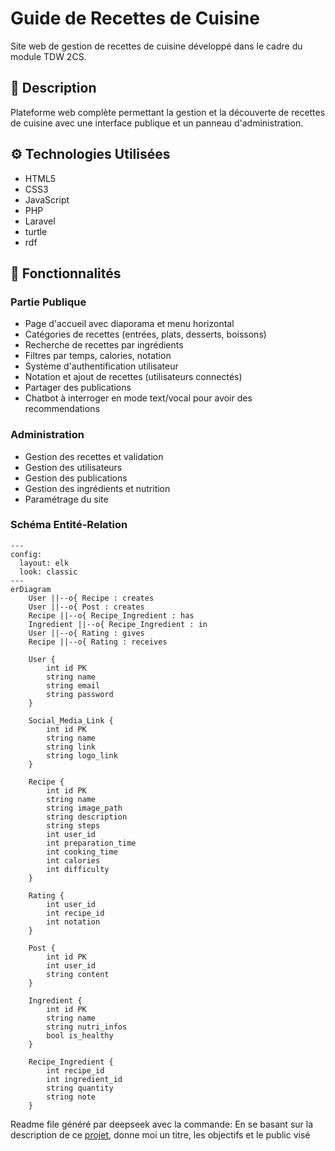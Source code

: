 # Guide de Recettes de Cuisine

Site web de gestion de recettes de cuisine développé dans le cadre du module TDW 2CS.

## 🎯 Description

Plateforme web complète permettant la gestion et la découverte de recettes de cuisine avec une interface publique et un panneau d'administration.

## ⚙️ Technologies Utilisées

- HTML5
- CSS3
- JavaScript
- PHP
- Laravel
- turtle
- rdf

## 🚀 Fonctionnalités

### Partie Publique

- Page d'accueil avec diaporama et menu horizontal
- Catégories de recettes (entrées, plats, desserts, boissons)
- Recherche de recettes par ingrédients
- Filtres par temps, calories, notation
- Système d'authentification utilisateur
- Notation et ajout de recettes (utilisateurs connectés)
- Partager des publications
- Chatbot à interroger en mode text/vocal pour avoir des recommendations

### Administration

- Gestion des recettes et validation
- Gestion des utilisateurs
- Gestion des publications
- Gestion des ingrédients et nutrition
- Paramétrage du site

### Schéma Entité-Relation

```mermaid
---
config:
  layout: elk
  look: classic
---
erDiagram
    User ||--o{ Recipe : creates
    User ||--o{ Post : creates
    Recipe ||--o{ Recipe_Ingredient : has
    Ingredient ||--o{ Recipe_Ingredient : in
    User ||--o{ Rating : gives
    Recipe ||--o{ Rating : receives

    User {
        int id PK
        string name
        string email
        string password
    }
  
    Social_Media_Link {
        int id PK
        string name
        string link
        string logo_link
    }
  
    Recipe {
        int id PK
        string name
        string image_path
        string description
        string steps
        int user_id
        int preparation_time
        int cooking_time
        int calories
        int difficulty
    }
  
    Rating {
        int user_id
        int recipe_id
        int notation
    }
  
    Post {
        int id PK
        int user_id
        string content
    }
  
    Ingredient {
        int id PK
        string name
        string nutri_infos
        bool is_healthy
    }
  
    Recipe_Ingredient {
        int recipe_id
        int ingredient_id
        string quantity
        string note
    }
```

Readme file généré par deepseek avec la commande: En se basant sur la description de ce [projet](https://drive.google.com/file/d/1iTKBAJF6ly174hKAWj6ezlO57T44nYad/view?usp=sharing), donne moi un titre, les objectifs et le public visé 